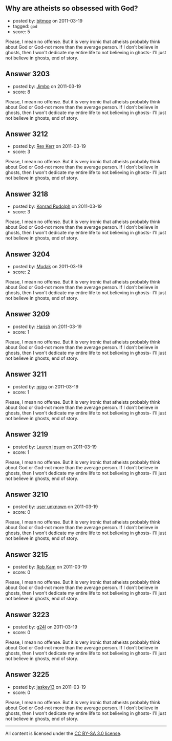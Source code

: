 ## Why are atheists so obsessed with God?

- posted by: [bitmoe](https://stackexchange.com/users/-1/1299-bitmoe) on 2011-03-19
- tagged: `god`
- score: 5

Please, I mean no offense. But it is very ironic that atheists probably think about God or God-not more than the average person. If I don't believe in ghosts, then I won't dedicate my entire life to not believing in ghosts- I'll just not believe in ghosts, end of story.


## Answer 3203

- posted by: [Jimbo](https://stackexchange.com/users/-1/1258-jimbo) on 2011-03-19
- score: 8

Please, I mean no offense. But it is very ironic that atheists probably think about God or God-not more than the average person. If I don't believe in ghosts, then I won't dedicate my entire life to not believing in ghosts- I'll just not believe in ghosts, end of story.


## Answer 3212

- posted by: [Rex Kerr](https://stackexchange.com/users/-1/1166-rex-kerr) on 2011-03-19
- score: 3

Please, I mean no offense. But it is very ironic that atheists probably think about God or God-not more than the average person. If I don't believe in ghosts, then I won't dedicate my entire life to not believing in ghosts- I'll just not believe in ghosts, end of story.


## Answer 3218

- posted by: [Konrad Rudolph](https://stackexchange.com/users/-1/82-konrad-rudolph) on 2011-03-19
- score: 3

Please, I mean no offense. But it is very ironic that atheists probably think about God or God-not more than the average person. If I don't believe in ghosts, then I won't dedicate my entire life to not believing in ghosts- I'll just not believe in ghosts, end of story.


## Answer 3204

- posted by: [Mudak](https://stackexchange.com/users/-1/205-mudak) on 2011-03-19
- score: 2

Please, I mean no offense. But it is very ironic that atheists probably think about God or God-not more than the average person. If I don't believe in ghosts, then I won't dedicate my entire life to not believing in ghosts- I'll just not believe in ghosts, end of story.


## Answer 3209

- posted by: [Harish](https://stackexchange.com/users/-1/1300-harish) on 2011-03-19
- score: 1

Please, I mean no offense. But it is very ironic that atheists probably think about God or God-not more than the average person. If I don't believe in ghosts, then I won't dedicate my entire life to not believing in ghosts- I'll just not believe in ghosts, end of story.


## Answer 3211

- posted by: [migo](https://stackexchange.com/users/-1/1301-migo) on 2011-03-19
- score: 1

Please, I mean no offense. But it is very ironic that atheists probably think about God or God-not more than the average person. If I don't believe in ghosts, then I won't dedicate my entire life to not believing in ghosts- I'll just not believe in ghosts, end of story.


## Answer 3219

- posted by: [Lauren Ipsum](https://stackexchange.com/users/-1/71-lauren-ipsum) on 2011-03-19
- score: 1

Please, I mean no offense. But it is very ironic that atheists probably think about God or God-not more than the average person. If I don't believe in ghosts, then I won't dedicate my entire life to not believing in ghosts- I'll just not believe in ghosts, end of story.


## Answer 3210

- posted by: [user unknown](https://stackexchange.com/users/-1/992-user-unknown) on 2011-03-19
- score: 0

Please, I mean no offense. But it is very ironic that atheists probably think about God or God-not more than the average person. If I don't believe in ghosts, then I won't dedicate my entire life to not believing in ghosts- I'll just not believe in ghosts, end of story.


## Answer 3215

- posted by: [Rob Kam](https://stackexchange.com/users/-1/612-rob-kam) on 2011-03-19
- score: 0

Please, I mean no offense. But it is very ironic that atheists probably think about God or God-not more than the average person. If I don't believe in ghosts, then I won't dedicate my entire life to not believing in ghosts- I'll just not believe in ghosts, end of story.


## Answer 3223

- posted by: [g24l](https://stackexchange.com/users/-1/1307-g24l) on 2011-03-19
- score: 0

Please, I mean no offense. But it is very ironic that atheists probably think about God or God-not more than the average person. If I don't believe in ghosts, then I won't dedicate my entire life to not believing in ghosts- I'll just not believe in ghosts, end of story.


## Answer 3225

- posted by: [jaskey13](https://stackexchange.com/users/-1/1107-jaskey13) on 2011-03-19
- score: 0

Please, I mean no offense. But it is very ironic that atheists probably think about God or God-not more than the average person. If I don't believe in ghosts, then I won't dedicate my entire life to not believing in ghosts- I'll just not believe in ghosts, end of story.



---

All content is licensed under the [CC BY-SA 3.0 license](https://creativecommons.org/licenses/by-sa/3.0/).
